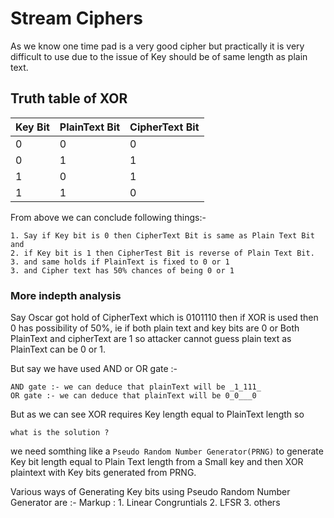 # Stream Ciphers #

As we know one time pad is a very good cipher but practically it is very difficult to use due to the issue of Key should be of same length as plain text.

## Truth table of XOR ##

Key Bit|PlainText Bit|CipherText Bit
-------|--------------|---------------
0|0|0
0|1|1
1|0|1
1|1|0

From above we can conclude following things:-
``` 
1. Say if Key bit is 0 then CipherText Bit is same as Plain Text Bit and 
2. if Key bit is 1 then CipherTest Bit is reverse of Plain Text Bit.
3. and same holds if PlainText is fixed to 0 or 1
3. and Cipher text has 50% chances of being 0 or 1
```

### More indepth analysis ###
Say Oscar got hold of CipherText which is 0101110 then if XOR is used then 0 has possibility of 50%, ie if both plain text and key bits are 0
or Both PlainText and cipherText are 1 so attacker cannot guess plain text as PlainText can be 0 or 1.

But say we have used AND or OR gate :-
```
AND gate :- we can deduce that plainText will be _1_111_
OR gate :- we can deduce that plainText will be 0_0___0
```

But as we can see XOR requires Key length equal to PlainText length so 
``` 
what is the solution ? 
```
we need somthing like a ``` Pseudo Random Number Generator(PRNG) ``` to generate Key bit length equal to Plain Text length from a Small key and then 
XOR plaintext with Key bits generated from PRNG.

Various ways of Generating Key bits using Pseudo Random Number Generator are :-
Markup : 1. Linear Congruntials 
        2. LFSR
        3. others
